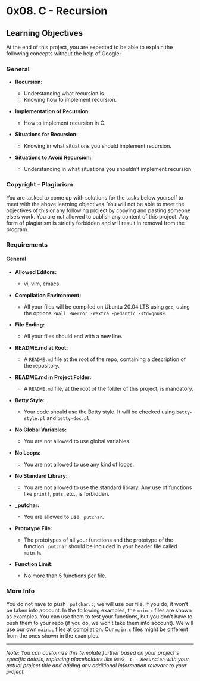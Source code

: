 # 0x08. C - Recursion

## Learning Objectives

At the end of this project, you are expected to be able to explain the following concepts without the help of Google:

### General

- **Recursion:**
  - Understanding what recursion is.
  - Knowing how to implement recursion.

- **Implementation of Recursion:**
  - How to implement recursion in C.

- **Situations for Recursion:**
  - Knowing in what situations you should implement recursion.

- **Situations to Avoid Recursion:**
  - Understanding in what situations you shouldn't implement recursion.

### Copyright - Plagiarism

You are tasked to come up with solutions for the tasks below yourself to meet with the above learning objectives. You will not be able to meet the objectives of this or any following project by copying and pasting someone else’s work. You are not allowed to publish any content of this project. Any form of plagiarism is strictly forbidden and will result in removal from the program.

### Requirements

#### General

- **Allowed Editors:**
  - vi, vim, emacs.

- **Compilation Environment:**
  - All your files will be compiled on Ubuntu 20.04 LTS using `gcc`, using the options `-Wall -Werror -Wextra -pedantic -std=gnu89`.

- **File Ending:**
  - All your files should end with a new line.

- **README.md at Root:**
  - A `README.md` file at the root of the repo, containing a description of the repository.

- **README.md in Project Folder:**
  - A `README.md` file, at the root of the folder of this project, is mandatory.

- **Betty Style:**
  - Your code should use the Betty style. It will be checked using `betty-style.pl` and `betty-doc.pl`.

- **No Global Variables:**
  - You are not allowed to use global variables.

- **No Loops:**
  - You are not allowed to use any kind of loops.

- **No Standard Library:**
  - You are not allowed to use the standard library. Any use of functions like `printf`, `puts`, etc., is forbidden.

- **_putchar:**
  - You are allowed to use `_putchar`.

- **Prototype File:**
  - The prototypes of all your functions and the prototype of the function `_putchar` should be included in your header file called `main.h`.

- **Function Limit:**
  - No more than 5 functions per file.

### More Info

You do not have to push `_putchar.c`; we will use our file. If you do, it won’t be taken into account. In the following examples, the `main.c` files are shown as examples. You can use them to test your functions, but you don’t have to push them to your repo (if you do, we won’t take them into account). We will use our own `main.c` files at compilation. Our `main.c` files might be different from the ones shown in the examples.

---

*Note: You can customize this template further based on your project's specific details, replacing placeholders like `0x08. C - Recursion` with your actual project title and adding any additional information relevant to your project.*
